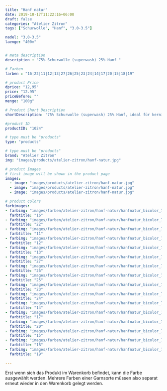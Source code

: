 ```yaml
---
title: "Hanf natur"
date: 2019-10-17T11:22:16+06:00
draft: false
categories: "Atelier Zitron"
tags: ["Schurwolle", "Hanf", "3.0-3.5"]	

nadel: "3,0-3,5" 
laenge: "400m"	


# meta description
description : "75% Schurwolle (superwash) 25% Hanf "

# Farben
farben : "16|22|11|12|13|27|26|25|23|24|14|17|20|15|18|19"

# product Price
dprice: "12,95"
price: "12.95"
priceBefore: ""
menge: "100g"

# Product Short Description
shortDescription: "75% Schurwolle (superwash) 25% Hanf, ideal für kernige Pullover"

#product ID
productID: "1024"

# type must be "products"
type: "products"

# type must be "products"
brand: "Atelier Zitron"
img: "images/products/atelier-zitron/hanf-natur.jpg"   

# product Images
# first image will be shown in the product page
images:
  - image: "images/products/atelier-zitron/hanf-natur.jpg"
  - image: "images/products/atelier-zitron/hanf-natur.jpg"
  - image: "images/products/atelier-zitron/hanf-natur.jpg"

# product colors
farbimages:  
- farbimg: "images/farben/atelier-zitron/hanf-natur/hanfnatur_bicolor_7639_16_1.jpg"	
  farbtitle: "16"
- farbimg: "images/farben/atelier-zitron/hanf-natur/hanfnatur_bicolor_7644_22_1.jpg"	
  farbtitle: "22"
- farbimg: "images/farben/atelier-zitron/hanf-natur/hanfnatur_bicolor_7648_11_1.jpg"	
  farbtitle: "11"
- farbimg: "images/farben/atelier-zitron/hanf-natur/hanfnatur_bicolor_7651_12_1.jpg"	
  farbtitle: "12"
- farbimg: "images/farben/atelier-zitron/hanf-natur/hanfnatur_bicolor_7654_13_1.jpg"	
  farbtitle: "13"
- farbimg: "images/farben/atelier-zitron/hanf-natur/hanfnatur_bicolor_7660_27_1.jpg"	
  farbtitle: "27"
- farbimg: "images/farben/atelier-zitron/hanf-natur/hanfnatur_bicolor_7663_26_1.jpg"	
  farbtitle: "26"
- farbimg: "images/farben/atelier-zitron/hanf-natur/hanfnatur_bicolor_7666_25_1.jpg"	
  farbtitle: "25"
- farbimg: "images/farben/atelier-zitron/hanf-natur/hanfnatur_bicolor_7669_23_1.jpg"	
  farbtitle: "23"
- farbimg: "images/farben/atelier-zitron/hanf-natur/hanfnatur_bicolor_7672_24_1.jpg"	
  farbtitle: "24"
- farbimg: "images/farben/atelier-zitron/hanf-natur/hanfnatur_bicolor_7675_14_1.jpg"	
  farbtitle: "14"
- farbimg: "images/farben/atelier-zitron/hanf-natur/hanfnatur_bicolor_7678_17_1.jpg"	
  farbtitle: "17"
- farbimg: "images/farben/atelier-zitron/hanf-natur/hanfnatur_bicolor_7681_20_1.jpg"	
  farbtitle: "20"
- farbimg: "images/farben/atelier-zitron/hanf-natur/hanfnatur_bicolor_7684_15_1.jpg"	
  farbtitle: "15"
- farbimg: "images/farben/atelier-zitron/hanf-natur/hanfnatur_bicolor_7687_18_1.jpg"	
  farbtitle: "18"
- farbimg: "images/farben/atelier-zitron/hanf-natur/hanfnatur_bicolor_7691_19_1.jpg"	
  farbtitle: "19"

---
```


Erst wenn sich das Produkt im Warenkorb befindet, kann die Farbe ausgewählt werden.
Mehrere Farben einer Garnsorte müssen also separat erneut wieder in den Warenkorb gelegt werden.
